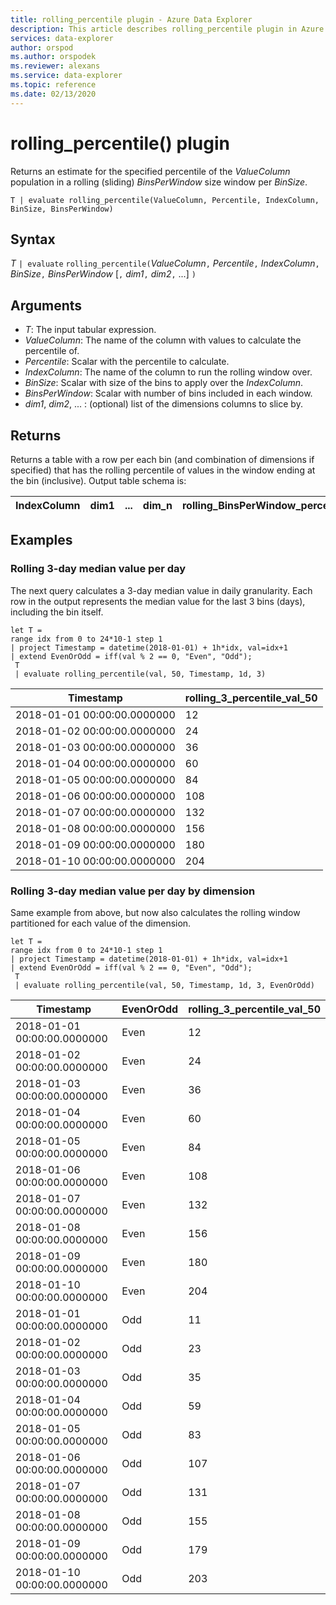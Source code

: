 ```yaml
---
title: rolling_percentile plugin - Azure Data Explorer
description: This article describes rolling_percentile plugin in Azure Data Explorer.
services: data-explorer
author: orspod
ms.author: orspodek
ms.reviewer: alexans
ms.service: data-explorer
ms.topic: reference
ms.date: 02/13/2020
---
```

# rolling_percentile() plugin

Returns an estimate for the specified percentile of the *ValueColumn* population in a rolling (sliding) *BinsPerWindow* size window per *BinSize*.

```kusto
T | evaluate rolling_percentile(ValueColumn, Percentile, IndexColumn, BinSize, BinsPerWindow)
```

## Syntax

*T* `| evaluate` `rolling_percentile(`*ValueColumn*`,` *Percentile*`,` *IndexColumn*`,` *BinSize*`,` *BinsPerWindow*  [`,` *dim1*`,` *dim2*`,` ...] `)`

## Arguments

* *T*: The input tabular expression.
* *ValueColumn*: The name of the column with values to calculate the percentile of. 
* *Percentile*: Scalar with the percentile to calculate.
* *IndexColumn*: The name of the column to run the rolling window over.
* *BinSize*: Scalar with size of the bins to apply over the *IndexColumn*.
* *BinsPerWindow*: Scalar with number of bins included in each window.
* *dim1*, *dim2*, ... : (optional) list of the dimensions columns to slice by.

## Returns

Returns a table with a row per each bin (and combination of dimensions if specified) that has the rolling percentile of values in the window ending at the bin (inclusive). 
Output table schema is:


|IndexColumn|dim1|...|dim_n|rolling_BinsPerWindow_percentile_ValueColumn_Pct
|---|---|---|---|---|


## Examples

### Rolling 3-day median value per day 

The next query calculates a 3-day median value in daily granularity. Each row in the output represents the median value for the last 3 bins (days), including the bin itself.

<!-- csl: https://help.kusto.windows.net:443/Samples -->
```kusto
let T = 
range idx from 0 to 24*10-1 step 1
| project Timestamp = datetime(2018-01-01) + 1h*idx, val=idx+1
| extend EvenOrOdd = iff(val % 2 == 0, "Even", "Odd");
 T  
 | evaluate rolling_percentile(val, 50, Timestamp, 1d, 3)
```

|Timestamp|rolling_3_percentile_val_50|
|---|---|
|2018-01-01 00:00:00.0000000|	12|
|2018-01-02 00:00:00.0000000|	24|
|2018-01-03 00:00:00.0000000|	36|
|2018-01-04 00:00:00.0000000|	60|
|2018-01-05 00:00:00.0000000|	84|
|2018-01-06 00:00:00.0000000|	108|
|2018-01-07 00:00:00.0000000|	132|
|2018-01-08 00:00:00.0000000|	156|
|2018-01-09 00:00:00.0000000|	180|
|2018-01-10 00:00:00.0000000|	204|

### Rolling 3-day median value per day by dimension

Same example from above, but now also calculates the rolling window partitioned for each value of the dimension.

<!-- csl: https://help.kusto.windows.net:443/Samples -->
```kusto
let T = 
range idx from 0 to 24*10-1 step 1
| project Timestamp = datetime(2018-01-01) + 1h*idx, val=idx+1
| extend EvenOrOdd = iff(val % 2 == 0, "Even", "Odd");
 T  
 | evaluate rolling_percentile(val, 50, Timestamp, 1d, 3, EvenOrOdd)
```

|Timestamp|	EvenOrOdd|	rolling_3_percentile_val_50|
|---|---|---|
|2018-01-01 00:00:00.0000000|	Even|	12|
|2018-01-02 00:00:00.0000000|	Even|	24|
|2018-01-03 00:00:00.0000000|	Even|	36|
|2018-01-04 00:00:00.0000000|	Even|	60|
|2018-01-05 00:00:00.0000000|	Even|	84|
|2018-01-06 00:00:00.0000000|	Even|	108|
|2018-01-07 00:00:00.0000000|	Even|	132|
|2018-01-08 00:00:00.0000000|	Even|	156|
|2018-01-09 00:00:00.0000000|	Even|	180|
|2018-01-10 00:00:00.0000000|	Even|	204|
|2018-01-01 00:00:00.0000000|	Odd|	11|
|2018-01-02 00:00:00.0000000|	Odd|    23|
|2018-01-03 00:00:00.0000000|	Odd|	35|
|2018-01-04 00:00:00.0000000|	Odd|	59|
|2018-01-05 00:00:00.0000000|	Odd|	83|
|2018-01-06 00:00:00.0000000|	Odd|	107|
|2018-01-07 00:00:00.0000000|	Odd|	131|
|2018-01-08 00:00:00.0000000|	Odd|	155|
|2018-01-09 00:00:00.0000000|	Odd|	179|
|2018-01-10 00:00:00.0000000|	Odd|	203|
